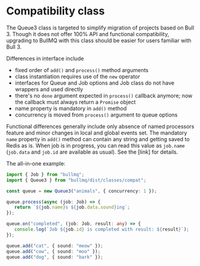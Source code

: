 # Compatibility class

The Queue3 class is targeted to simplify migration of projects based on Bull 3. Though it does not offer 100% API and functional compatibility, upgrading to BullMQ with this class should be easier for users familiar with Bull 3.

Differences in interface include

* fixed order of `add()` and `process()` method arguments
* class instantiation requires use of the `new` operator
* interfaces for Queue and Job options and Job class do not have wrappers and used directly
* there's no `done` argument expected in `process()` callback anymore; now the callback must always return a `Promise` object
* name property is mandatory in `add()` method
* concurrency is moved from `process()` argument to queue options

Functional differences generally include only absence of named processors feature and minor changes in local and global events set. The mandatory `name` property in `add()` method can contain any string and getting saved to Redis as is. When job is in progress, you can read this value as `job.name` \(`job.data` and `job.id` are available as usual\). See the \[link\] for details.

The all-in-one example:

```typescript
import { Job } from "bullmq";
import { Queue3 } from "bullmq/dist/classes/compat";

const queue = new Queue3("animals", { concurrency: 1 });

queue.process(async (job: Job) => {
   return `${job.name}s ${job.data.sound}ing`;
});

queue.on("completed", (job: Job, result: any) => {
   console.log(`Job ${job.id} is completed with result: ${result}`);
});

queue.add("cat", { sound: "meow" });
queue.add("cow", { sound: "moo" });
queue.add("dog", { sound: "bark" });
```
